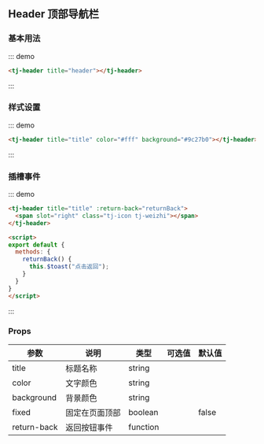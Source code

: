 ## Header 顶部导航栏

### 基本用法

<div class="demo-block bg_gray">
  <tj-header title="header"></tj-header>
</div>

::: demo
```html
<tj-header title="header"></tj-header>
```
:::

### 样式设置
<div class="demo-block bg_gray">
  <tj-header title="title" color="#fff" background="#9c27b0"></tj-header>
</div>

::: demo
```html
<tj-header title="title" color="#fff" background="#9c27b0"></tj-header>
```
:::

### 插槽事件
<div class="demo-block bg_gray">
<tj-header title="title" :return-back="returnBack">
  <span slot="right" class="tj-icon tj-weizhi"></span>
</tj-header>

<script>
export default {
  methods: {
    returnBack() {
      this.$toast("点击返回");
    }
  }
}
</script>
</div>

::: demo
```html
<tj-header title="title" :return-back="returnBack">
  <span slot="right" class="tj-icon tj-weizhi"></span>
</tj-header>

<script>
export default {
  methods: {
    returnBack() {
      this.$toast("点击返回");
    }
  }
}
</script>
```
:::

<div class="demo-block table-wrap">

### Props
| 参数 | 说明 | 类型 | 可选值 | 默认值 |
| ----- | ----- | ----- | -----  | ----- |
| title | 标题名称 | string | | |
| color | 文字颜色 | string | | |
| background | 背景颜色 | string | | |
| fixed | 固定在页面顶部 | boolean | | false |
| return-back | 返回按钮事件 | function | | |

</div>